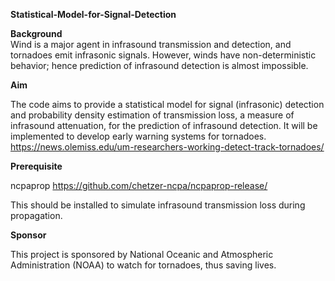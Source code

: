 **Statistical-Model-for-Signal-Detection**

**Background** 
<br/>
Wind is a major agent in infrasound transmission and detection, and tornadoes emit infrasonic signals. However, winds have non-deterministic behavior; hence prediction of infrasound detection is almost impossible.

**Aim**

The code aims to provide a statistical model for signal (infrasonic) detection and probability density estimation of transmission loss, a measure of infrasound attenuation, for the prediction of infrasound detection. It will be implemented to develop early warning systems for tornadoes. https://news.olemiss.edu/um-researchers-working-detect-track-tornadoes/

**Prerequisite**

ncpaprop https://github.com/chetzer-ncpa/ncpaprop-release/

This should be installed to simulate infrasound transmission loss during propagation.

**Sponsor**

This project is sponsored by National Oceanic and Atmospheric Administration (NOAA) to watch for tornadoes, thus saving lives.
